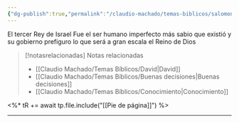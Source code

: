 ```yaml
---
{"dg-publish":true,"permalink":"/claudio-machado/temas-biblicos/salomon/","title":"Salomón","tags":["sabiduría"]}
---
```


El tercer Rey de Israel Fue el ser humano imperfecto más sabio que existió y su gobierno prefiguro lo que será a gran escala el Reino de Dios 



> [!notasrelacionadas] Notas relacionadas
> - [[Claudio Machado/Temas Bíblicos/David\|David]]
> - [[Claudio Machado/Temas Bíblicos/Buenas decisiones\|Buenas decisiones]]
> - [[Claudio Machado/Temas Bíblicos/Conocimiento\|Conocimiento]]

<%* tR += await tp.file.include("[[Pie de página]]") %>

---

